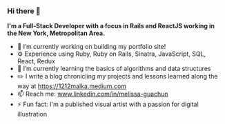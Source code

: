 ### Hi there 👋


**I'm a Full-Stack Developer with a focus in Rails and ReactJS working in the New York, Metropolitan Area.**
- 🔭 I’m currently working on building my portfolio site!
- ⚙️ Experience using Ruby, Ruby on Rails, Sinatra, JavaScript, SQL, React, Redux
- 🌱 I’m currently learning the basics of algorithms and data structures
- ✏️ I write a blog chronicling my projects and lessons learned along the way at https://1212malka.medium.com
- 📫 Reach me: www.linkedin.com/in/melissa-guachun
- ⚡ Fun fact: I'm a published visual artist with a passion for digital illustration
